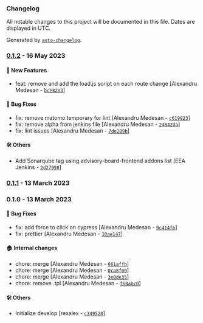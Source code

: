 ### Changelog

All notable changes to this project will be documented in this file. Dates are displayed in UTC.

Generated by [`auto-changelog`](https://github.com/CookPete/auto-changelog).

### [0.1.2](https://github.com/eea/volto-europa-analytics/compare/0.1.1...0.1.2) - 16 May 2023

#### :rocket: New Features

- feat: remove and add the load.js script on each route change [Alexandru Medesan - [`bce82e3`](https://github.com/eea/volto-europa-analytics/commit/bce82e3ba12d95f510ce1129576d7e376b7a8bbe)]

#### :bug: Bug Fixes

- fix: remove matomo temporary for lint [Alexandru Medesan - [`c619823`](https://github.com/eea/volto-europa-analytics/commit/c619823d398c3009b9b8f110c79b80d1ffe6b418)]
- fix: remove alpha from jenkins file [Alexandru Medesan - [`24842da`](https://github.com/eea/volto-europa-analytics/commit/24842da4d8de4498c6b7b5715a9e8a2647baa877)]
- fix: lint issues [Alexandru Medesan - [`7de209b`](https://github.com/eea/volto-europa-analytics/commit/7de209bf49f56aa0607fb5d63cf79bc8a31d58ee)]

#### :hammer_and_wrench: Others

- Add Sonarqube tag using advisory-board-frontend addons list [EEA Jenkins - [`2d27998`](https://github.com/eea/volto-europa-analytics/commit/2d27998792d67232839c586ef41c98780db9a48d)]
### [0.1.1](https://github.com/eea/volto-europa-analytics/compare/0.1.0...0.1.1) - 13 March 2023

### 0.1.0 - 13 March 2023

#### :bug: Bug Fixes

- fix: add force to click on cypress [Alexandru Medesan - [`9c414fb`](https://github.com/eea/volto-europa-analytics/commit/9c414fb45bdad339032b390cb7c0422468993cbe)]
- fix: prettier [Alexandru Medesan - [`10ae147`](https://github.com/eea/volto-europa-analytics/commit/10ae1472b518565ff2abddcacaadb521486d73ba)]

#### :house: Internal changes

- chore: merge [Alexandru Medesan - [`661affb`](https://github.com/eea/volto-europa-analytics/commit/661affb61e45407c3f2b335bc47b7d0a765031f0)]
- chore: merge [Alexandru Medesan - [`0ca8f00`](https://github.com/eea/volto-europa-analytics/commit/0ca8f00b8d7e29cc66c9da2d29d779f09522a1a6)]
- chore: merge [Alexandru Medesan - [`3e0de35`](https://github.com/eea/volto-europa-analytics/commit/3e0de35e481e7b1f35ef2066df3d671c8bc90b73)]
- chore: remove .tpl [Alexandru Medesan - [`f68abc0`](https://github.com/eea/volto-europa-analytics/commit/f68abc0f218d27371f4ffb38a741f54ec78d5bfe)]

#### :hammer_and_wrench: Others

- Initialize develop [rexalex - [`c349520`](https://github.com/eea/volto-europa-analytics/commit/c34952000ec6c85737194a98d60557cadb3959e4)]
